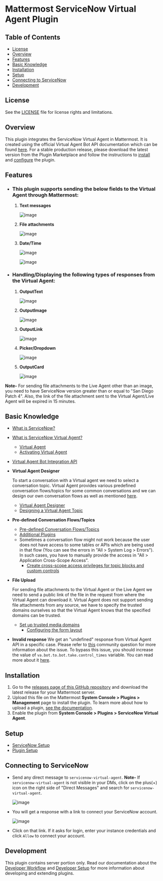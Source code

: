# Mattermost ServiceNow Virtual Agent Plugin

## Table of Contents
- [License](#license)
- [Overview](#overview)
- [Features](#features)
- [Basic Knowledge](#basic-knowledge)
- [Installation](#installation)
- [Setup](#setup)
- [Connecting to ServiceNow](#connecting-to-servicenow)
- [Development](#development)

## License

See the [LICENSE](./LICENSE) file for license rights and limitations.

## Overview

This plugin integrates the ServiceNow Virtual Agent in Mattermost. It is created using the official Virtual Agent Bot API documentation which can be found [here](https://docs.servicenow.com/bundle/sandiego-application-development/page/integrate/inbound-rest/concept/bot-api.html). For a stable production release, please download the latest version from the Plugin Marketplace and follow the instructions to [install](#installation) and [configure](#setup) the plugin.

## Features

- ### This plugin supports sending the below fields to the Virtual Agent through Mattermost:
  1. **Text messages**

        ![image](https://user-images.githubusercontent.com/55234496/196630251-c4332607-9181-483d-a55e-e5805ef36007.png)

  2. **File attachments**  

        ![image](https://user-images.githubusercontent.com/55234496/196138330-711b97da-e7f1-42d4-91d5-4e6f5c0dfcbd.png)

  3. **Date/Time**

        ![image](https://user-images.githubusercontent.com/55234496/196132228-03649985-4d30-423c-acd1-a5af894b25f7.png)

        ![image](https://user-images.githubusercontent.com/55234496/196132775-24ca6bb5-34bb-42fe-bdaf-e5661a46813a.png)

- ### Handling/Displaying the following types of responses from the Virtual Agent:

  1. **OutputText**

        ![image](https://user-images.githubusercontent.com/55234496/196124240-db7f8ed1-fe2d-457b-89c5-df9c28d09879.png)

  2. **OutputImage**

        ![image](https://user-images.githubusercontent.com/55234496/196133695-dca8e495-d37f-4c61-b882-63db197a7c99.png)

  3. **OutputLink**

        ![image](https://user-images.githubusercontent.com/55234496/196124712-19a1d2bd-b1cf-4018-95b6-eb5ef9920c1c.png)

  4. **Picker/Dropdown**

        ![image](https://user-images.githubusercontent.com/55234496/196125669-1e3f2461-d2f3-4028-9320-6cab71ecd27e.png)

  5. **OutputCard**

        ![image](https://user-images.githubusercontent.com/55234496/196125018-b4e0ecbd-4f2a-4e6d-9dc4-e3a08704d7cc.png)

**Note-** For sending file attachments to the Live Agent other than an image, you need to have ServiceNow version greater than or equal to "San Diego Patch 4". Also, the link of the file attachment sent to the Virtual Agent/Live Agent will be expired in 15 minutes.

## Basic Knowledge

- [What is ServiceNow?](https://www.servicenow.com/)
- [What is ServiceNow Virtual Agent?](https://www.servicenow.com/products/virtual-agent.html)
    - [Virtual Agent](https://docs.servicenow.com/bundle/paris-now-intelligence/page/administer/virtual-agent/concept/virtual-agent-overview.html)
    - [Activating Virtual Agent](https://docs.servicenow.com/bundle/sandiego-servicenow-platform/page/administer/virtual-agent/task/activate-virtual-agent.html)
    
- [Virtual Agent Bot Integration API](https://docs.servicenow.com/bundle/sandiego-application-development/page/integrate/inbound-rest/concept/bot-api.html)

- **Virtual Agent Designer**

    To start a conversation with a Virtual agent we need to select a conversation topic. Virtual Agent provides various predefined conversation flows/topics for some common conversations and we can design our own conversation flows as well as mentioned [here](https://docs.servicenow.com/bundle/quebec-now-intelligence/page/administer/virtual-agent/reference/conversation-designer-virtual-agent.html).
    - [Virtual Agent Designer](https://docs.servicenow.com/bundle/quebec-now-intelligence/page/administer/virtual-agent/reference/conversation-designer-virtual-agent.html)
    - [Designing a Virtual Agent Topic](https://docs.servicenow.com/bundle/quebec-now-intelligence/page/administer/virtual-agent/concept/design-va-topic.html)

- **Pre-defined Conversation Flows/Topics**

    - [Pre-defined Conversation Flows/Topics](https://docs.servicenow.com/bundle/quebec-now-intelligence/page/administer/virtual-agent/reference/prebuilt-topics-ITSM.html)
    - [Additional Plugins](https://docs.servicenow.com/bundle/sandiego-servicenow-platform/page/administer/virtual-agent/reference/additional-va-plugins.html)
    - Sometimes a conversation flow might not work because the user does not have access to some tables or APIs which are being used in that flow (You can see the errors in "All > System Log > Errors"). In such cases, you have to manually provide the access in "All > Application Cross-Scope Access".
      - [Create cross-scope access privileges for topic blocks and custom controls](https://docs.servicenow.com/bundle/quebec-now-intelligence/page/administer/virtual-agent/task/configure-cross-scope-privileges.html)

- **File Upload**

    For sending file attachments to the Virtual Agent or the Live Agent we need to send a public link of the file in the request from where the Virtual Agent can download it. Virtual Agent does not support sending file attachments from any source, we have to specify the trusted domains ourselves so that the Virtual Agent knows that the specified domains can be trusted.
    - [Set up trusted media domains](https://docs.servicenow.com/bundle/quebec-now-intelligence/page/administer/virtual-agent/task/ccif-secure-file-upload.html)
      - [Configuring the form layout](https://docs.servicenow.com/en-US/bundle/sandiego-platform-administration/page/administer/form-administration/concept/configure-form-layout.html)

- **Invalid response**
    We get an "undefined" response from Virtual Agent API in a specific case. Please refer to [this](https://www.servicenow.com/community/virtual-agent-nlu-forum/getting-improper-response-from-virtual-agent-bot-integration-api/m-p/255032) community question for more information about the issue. To bypass this issue, you should increase the value of `va.bot.to.bot.take.control_times` variable. You can read more about it [here](https://docs.servicenow.com/bundle/sandiego-servicenow-platform/page/administer/virtual-agent/concept/bot2bot.html).

## Installation

1. Go to the [releases page of this GitHub repository](https://github.com/mattermost/mattermost-plugin-servicenow-virtual-agent/releases) and download the latest release for your Mattermost server.
2. Upload this file on the Mattermost **System Console > Plugins > Management** page to install the plugin. To learn more about how to upload a plugin, [see the documentation](https://docs.mattermost.com/administration/plugins.html#plugin-uploads).
3. Enable the plugin from **System Console > Plugins > ServiceNow Virtual Agent**.

## Setup

  - [ServiceNow Setup](./servicenow_setup.md)
  - [Plugin Setup](./plugin_setup.md)

## Connecting to ServiceNow
  - Send any direct message to `servicenow-virtual-agent`.
  **Note-** If `servicenow-virtual-agent` is not visible in your DMs, click on the plus(+) icon on the right side of "Direct Messages" and search for `servicenow-virtual-agent`.

    ![image](https://user-images.githubusercontent.com/55234496/203485550-f8d4a3c3-6667-4526-8993-48b54923a277.png)

  - You will get a response with a link to connect your ServiceNow account.

    ![image](https://user-images.githubusercontent.com/55234496/181167065-f1b93e3b-8963-484a-8dda-a980173191a0.png)

  - Click on that link. If it asks for login, enter your instance credentials and click `Allow` to connect your account.
    
## Development

This plugin contains server portion only. Read our documentation about the [Developer Workflow](https://developers.mattermost.com/integrate/plugins/developer-workflow/) and [Developer Setup](https://developers.mattermost.com/integrate/plugins/developer-setup/) for more information about developing and extending plugins.
